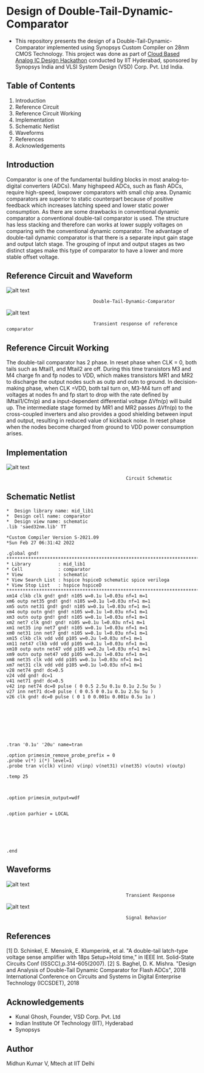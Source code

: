 # Design of Double-Tail-Dynamic-Comparator
* This repository presents the design of a Double-Tail-Dynamic-Comparator implemented using Synopsys Custom Compiler on 28nm CMOS Technology. This project was done as part of [Cloud Based Analog IC Design Hackathon](https://www.iith.ac.in/events/2022/02/15/Cloud-Based-Analog-IC-Design-Hackathon/) conducted by IIT Hyderabad, sponsored by Synopsys India and VLSI System Design (VSD) Corp. Pvt. Ltd India.
## Table of Contents
1. Introduction
2. Reference Circuit 
3. Reference Circuit Working
4. Implementation
5. Schematic Netlist
6. Waveforms
7. References
8. Acknowledgements
## Introduction
Comparator is one of the fundamental building blocks in most analog-to-digital converters (ADCs). Many highspeed ADCs, such as flash ADCs, require high-speed, lowpower comparators with small chip area. Dynamic comparators are superior to static counterpart because of positive feedback which increases latching speed and lower static power consumption. As there are some drawbacks in conventional dynamic comparator a conventional double-tail comparator is used. The structure has less stacking and therefore can works at lower supply voltages on comparing with the conventional dynamic comparator. The advantage of double-tail dynamic comparator is that there is a separate input gain stage and output latch stage. The grouping of input and output stages as two distinct stages make this type of comparator to have a lower and more stable offset voltage.
## Reference Circuit and Waveform
![alt text](https://github.com/MidhunKumarV/Double-Tail-Dynamic-Comparator/blob/main/Images/ref_ckt.gif)

                                    Double-Tail-Dynamic-Comparator
![alt text](https://github.com/MidhunKumarV/Double-Tail-Dynamic-Comparator/blob/main/Images/ref_waveform.gif)

                                    Transient response of reference comparator
## Reference Circuit Working
The double-tail comparator has 2 phase. In reset phase when CLK = 0, both tails such as Mtail1, and Mtail2 are off. During this time transistors M3 and M4 charge fn and fp nodes to VDD, which makes transistors MR1 and MR2 to discharge the output nodes such as outp and outn to ground. In decision-making phase, when CLK =VDD, both tail turn on, M3-M4 turn off and voltages at nodes fn and fp start to drop with the rate defined by IMtail1/Cfn(p) and a input-dependent differential voltage ΔVfn(p) will build up.  The intermediate stage formed by MR1 and MR2 passes ΔVfn(p) to the cross-coupled inverters and also provides a good shielding between input and output, resulting in reduced value of kickback noise. In reset phase when the nodes become charged from ground to VDD power consumption arises. 
## Implementation
![alt text](https://github.com/MidhunKumarV/Double-Tail-Dynamic-Comparator/blob/main/Images/ckt.jpg)

                                                Circuit Schematic
## Schematic Netlist 
```*  Generated for: PrimeSim
*  Design library name: mid_lib1
*  Design cell name: comparator
*  Design view name: schematic
.lib 'saed32nm.lib' TT

*Custom Compiler Version S-2021.09
*Sun Feb 27 06:31:42 2022

.global gnd!
********************************************************************************
* Library          : mid_lib1
* Cell             : comparator
* View             : schematic
* View Search List : hspice hspiceD schematic spice veriloga
* View Stop List   : hspice hspiceD
********************************************************************************
xm14 clkb clk gnd! gnd! n105 w=0.1u l=0.03u nf=1 m=1
xm6 outp net35 gnd! gnd! n105 w=0.1u l=0.03u nf=1 m=1
xm5 outn net31 gnd! gnd! n105 w=0.1u l=0.03u nf=1 m=1
xm4 outp outn gnd! gnd! n105 w=0.1u l=0.03u nf=1 m=1
xm3 outn outp gnd! gnd! n105 w=0.1u l=0.03u nf=1 m=1
xm2 net7 clk gnd! gnd! n105 w=0.1u l=0.03u nf=1 m=1
xm1 net35 inp net7 gnd! n105 w=0.1u l=0.03u nf=1 m=1
xm0 net31 inn net7 gnd! n105 w=0.1u l=0.03u nf=1 m=1
xm15 clkb clk vdd vdd p105 w=0.2u l=0.03u nf=1 m=1
xm11 net47 clkb vdd vdd p105 w=0.1u l=0.03u nf=1 m=1
xm10 outp outn net47 vdd p105 w=0.2u l=0.03u nf=1 m=1
xm9 outn outp net47 vdd p105 w=0.2u l=0.03u nf=1 m=1
xm8 net35 clk vdd vdd p105 w=0.1u l=0.03u nf=1 m=1
xm7 net31 clk vdd vdd p105 w=0.1u l=0.03u nf=1 m=1
v28 net74 gnd! dc=0.5
v24 vdd gnd! dc=1
v41 net71 gnd! dc=0.5
v42 inp net74 dc=0 pulse ( 0 0.5 2.5u 0.1u 0.1u 2.5u 5u )
v27 inn net71 dc=0 pulse ( 0 0.5 0 0.1u 0.1u 2.5u 5u )
v26 clk gnd! dc=0 pulse ( 0 1 0 0.001u 0.001u 0.5u 1u )








.tran '0.1u' '20u' name=tran

.option primesim_remove_probe_prefix = 0
.probe v(*) i(*) level=1
.probe tran v(clk) v(inn) v(inp) v(net31) v(net35) v(outn) v(outp)

.temp 25



.option primesim_output=wdf


.option parhier = LOCAL






.end
```
## Waveforms
![alt text](https://github.com/MidhunKumarV/Double-Tail-Dynamic-Comparator/blob/main/Images/Transient%20response.jpg)

                                                Transient Response 
![alt text](https://github.com/MidhunKumarV/Double-Tail-Dynamic-Comparator/blob/main/Images/signal%20behavior.jpg)

                                                Signal Behavior
## References
[1] D. Schinkel, E. Mensink, E. Klumperink, et al. "A double-tail latch-type voltage sense amplifier with 18ps Setup+Hold time," in IEEE Int. Solid-State Circuits Conf (ISSCC),p.314-605(2007).
[2] S. Baghel, D. K. Mishra. "Design and Analysis of Double-Tail Dynamic Comparator for Flash ADCs", 2018 International Conference on Circuits and Systems in Digital Enterprise Technology (ICCSDET), 2018
## Acknowledgements
* Kunal Ghosh, Founder, VSD Corp. Pvt. Ltd
* Indian Institute Of Technology (IIT), Hyderabad
* Synopsys
## Author
Midhun Kumar V, Mtech at IIT Delhi

